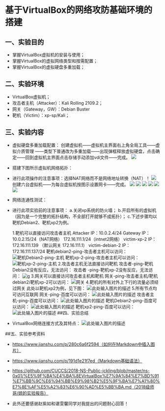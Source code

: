 ﻿
# 基于VirtualBox的网络攻防基础环境的搭建
## 一、实验目的
- 掌握VirtualBox虚拟机的安装与使用；
- 掌握VirtualBox的虚拟网络类型和按需配置；
- 掌握VirtualBox的虚拟硬盘多重加载；

## 二、实验环境
- VirtualBox虚拟机；
- 攻击者主机（Attacker）：Kali Rolling 2109.2；
- 网关（Gateway，GW）：Debian Buster
- 靶机（Victim）：xp-sp/Kali；

## 三、实验内容
- 虚拟硬盘多重加载配置：
创建虚拟机——虚拟机主界面右上角全局工具——虚拟介质管理
——类型下普通改为多重加载——出现弹框释放虚拟硬盘，点击确定——回到虚拟机主界面点击存储手动添加vdi文件——完成。
![](https://s2.ax1x.com/2019/09/24/uEpDG4.md.jpg)

- 搭建下图所示虚拟机网络拓扑：
- 进行此项操作的注意事项：选择NAT网络而不是网络地址转换（NAT）！
![](https://s2.ax1x.com/2019/09/24/uEEw8K.md.png)
创建六台虚拟机——为每台虚拟机按图示设置网卡——完成。
![](https://i.niupic.com/images/2019/09/26/_363.jpg)
![](https://s2.ax1x.com/2019/09/24/uEAnSO.md.jpg)
![](https://s2.ax1x.com/2019/09/24/uEAulD.md.jpg)
![](https://i.niupic.com/images/2019/09/26/_364.jpg)
![](https://s2.ax1x.com/2019/09/24/uEAefK.md.jpg)
![](https://s2.ax1x.com/2019/09/24/uEpBiF.md.jpg)

- 网络连通性测试：
- 进行此项实验前的注意事项：
  a.关闭xp系统的防火墙；
  b.开启所有的虚拟机（因为是一个完整的拓扑结构，不全部打开就够不成拓扑）；
  c.下述步骤均以靶机Debian2、靶机xp2为例。

  1.靶机可以直接访问攻击者主机
    Attacker IP：10.0.2.4/24
    Gateway IP：10.0.2.15/24（NAT网络）
                172.16.111.1/24（intnet2网络）
    victim-xp-2 IP：172.16.111.139 （默认网关 172.16.111.1）
    victim-debian-2 IP：172.16.111.137/24
    靶机debian2-ping-攻击者主机可以访问：
    ![靶机Debian2-ping-主机][1]
    靶机xp-2-ping-攻击者主机可以访问：
    ![靶机xp-2-ping-主机][2]
  2.攻击者主机无法直接访问靶机
    攻击者-ping-靶机Debian2没有反应，无法访问：
    攻击者 -ping-靶机xp-2没有反应，无法访问：
    ![g][3]
  3.网关可以直接访问攻击者主机和靶机
    网关-ping-攻击者主机/靶机debian2/靶机xp-2可以访问：
    ![网关][4]
  4.靶机的所有对外上下行的流量必须经过网关
    此处以靶机xp2为例，见下图：
    ![此处输入图片的描述][5]
  5.所有节点均可访问互联网
    网关-ping-百度可以访问：
    ![此处输入图片的描述][6]
    攻击者主机-ping-百度可以访问：
    ![此处输入图片的描述][7]
    靶机Debian2-ping-百度可以访问：
    ![此处输入图片的描述][8]
    靶机xp2-ping-百度可以访问：
    ![此处输入图片的描述][9]
##四、实验总结
- VirtualBox网络连接方式及其特点：
  ![此处输入图片的描述][10]

##五、实验参考资料
- https://www.jianshu.com/p/280c6a6f2594（如何在Markdown中插入图片）
- https://www.jianshu.com/p/191d1e21f7ed（Markdown基础语法）
- https://github.com/CUCCS/2018-NS-Public-jckling/blob/master/ns-0x01/%E5%9F%BA%E4%BA%8EVirtualBox%E7%9A%84%E7%BD%91%E7%BB%9C%E6%94%BB%E9%98%B2%E5%9F%BA%E7%A1%80%E7%8E%AF%E5%A2%83%E6%90%AD%E5%BB%BA.md（2018级师哥/姐的实验报告）
- 此外还要感谢赵紫如和谌雯馨同学对我提出的问题耐心回答！


  [1]: https://s2.ax1x.com/2019/09/26/umqW9J.jpg
  [2]: https://s2.ax1x.com/2019/09/26/umq2h4.jpg
  [3]: https://i.niupic.com/images/2019/09/26/_347.jpg
  [4]: https://i.niupic.com/images/2019/09/26/_348.jpg
  [5]: https://i.niupic.com/images/2019/09/26/_373.jpg
  [6]: https://i.niupic.com/images/2019/09/26/_349.jpg
  [7]: https://i.niupic.com/images/2019/09/26/_350.jpg
  [8]: https://i.niupic.com/images/2019/09/26/_351.jpg
  [9]: https://i.niupic.com/images/2019/09/26/_352.jpg
  [10]: https://i.niupic.com/images/2019/09/26/_1267.png